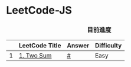 # LeetCode-JS


<h3 style="text-align:center">目前進度</h3>

|  | LeetCode Title | Answer | Difficulty |
|----:|-------|:-----------|:-----------|
| 1 | [1. Two Sum](https://leetcode.com/problems/two-sum/)| [#](https://github.com/MoreCoke/leetcode-js/blob/main/problems/1-two-sum.js) | Easy |
